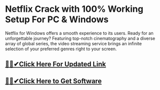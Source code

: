 # Netflix Crack with 100% Working Setup For PC & Windows


Netflix for Windows offers a smooth experience to its users. Ready for an unforgettable journey? Featuring top-notch cinematography and a diverse array of global series, the video streaming service brings an infinite selection of your preferred genres right to your screen.




## [🎉🚀✔Click Here For Updated Link](https://alitech.click/dl/)
 
 
## [🎉🚀✔Click Here to Get Software](https://alitech.click/dl/)
